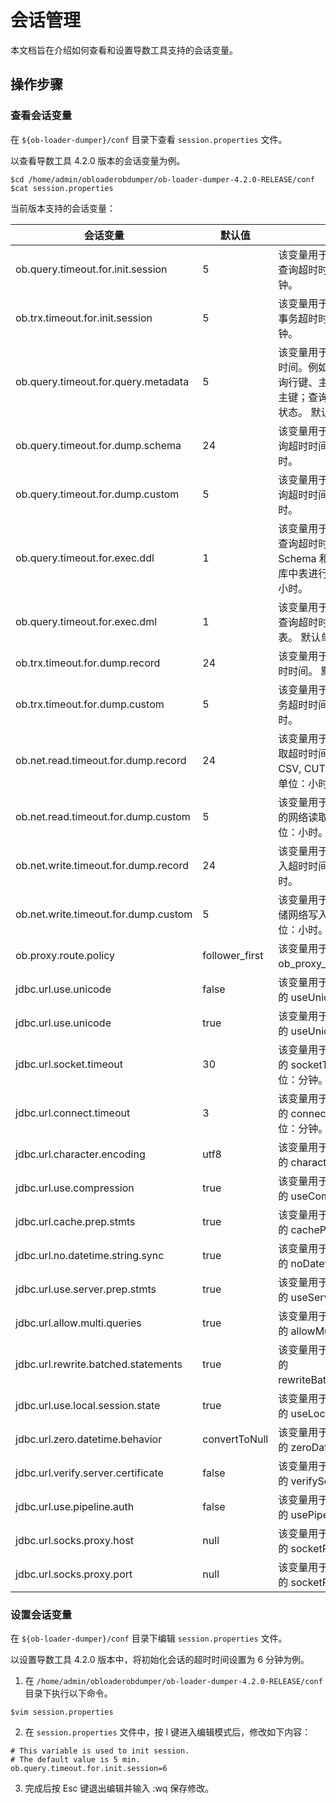 # 会话管理

本文档旨在介绍如何查看和设置导数工具支持的会话变量。


## 操作步骤

### 查看会话变量

在 `${ob-loader-dumper}/conf` 目录下查看 `session.properties` 文件。

以查看导数工具 4.2.0 版本的会话变量为例。

```shell
$cd /home/admin/obloaderobdumper/ob-loader-dumper-4.2.0-RELEASE/conf
$cat session.properties
```

当前版本支持的会话变量：

|         会话变量    |  默认值   |  说明 |
|-----------------|---------|---------|
| ob.query.timeout.for.init.session   | 5 | 该变量用于设置初始化会话的查询超时时间。默认单位：分钟。         |
| ob.trx.timeout.for.init.session       | 5 | 该变量用于设置初始化会话的事务超时时间。默认单位：分钟。 |
| ob.query.timeout.for.query.metadata | 5 | 该变量用于查询元数据的超时时间。例如：查询数据库；查询行键、主键、宏范围；查询主键；查询唯一键；查询加载状态。 默认单位：分钟。       |
| ob.query.timeout.for.dump.schema | 24 | 该变量用于导出 Schema 的查询超时时间。默认单位：小时。       |
| ob.query.timeout.for.dump.custom | 5 | 该变量用于自定义导出时的查询超时时间。 默认单位：小时。       |
|ob.query.timeout.for.exec.ddl | 1 | 该变量用于执行 DDL 语句的查询超时时间。例如：导入 Schema 和导入数据前对目标库中表进行截断。 默认单位：小时。       |
| ob.query.timeout.for.exec.dml | 1 | 该变量用于执行 DML 语句的查询超时时间。例如：删除表。 默认单位：小时。       |
| ob.trx.timeout.for.dump.record | 24 | 该变量用于导出记录的事务超时时间。 默认单位：小时。       |
| ob.trx.timeout.for.dump.custom | 5 | 该变量用于自定义导出时的事务超时时间。 默认单位：小时。       |
| ob.net.read.timeout.for.dump.record| 24 | 该变量用于导出记录的网络读取超时时间。该记录支持 CSV, CUT, SQL 格式。默认单位：小时。       |
|ob.net.read.timeout.for.dump.custom | 5 | 该变量用于使用自定义导出时的网络读取超时时间。 默认单位：小时。       |
|ob.net.write.timeout.for.dump.record | 24 | 该变量用于导出记录的网络写入超时时间。 默认单位：小时。       |
|ob.net.write.timeout.for.dump.custom  | 5 | 该变量用于自定义导出时的转储网络写入超时时间。 默认单位：小时。       |
| ob.proxy.route.policy | follower_first | 该变量用于设置会话变量 ob_proxy_route_policy。 |
| jdbc.url.use.unicode | false | 该变量用于设置 jdbc url 选项的 useUnicode。       |
| jdbc.url.use.unicode | true | 该变量用于设置 jdbc url 选项的 useUnicode。     |
|jdbc.url.socket.timeout | 30 | 该变量用于设置 jdbc url 选项的 socketTimeout。 默认单位：分钟。       |
|  jdbc.url.connect.timeout| 3 | 该变量用于设置 jdbc url 选项的 connectTimeout。 默认单位：分钟。       |
| jdbc.url.character.encoding | utf8 | 该变量用于设置 jdbc url 选项的 characterEncoding。       |
|jdbc.url.use.compression  | true | 该变量用于设置 jdbc url 选项的 useCompression。      |
|jdbc.url.cache.prep.stmts|true|该变量用于设置 jdbc url 选项的 cachePrepStmts。|
|jdbc.url.no.datetime.string.sync|true|该变量用于设置 jdbc url 选项的 noDatetimeStringSync。|
|jdbc.url.use.server.prep.stmts|true|该变量用于设置 jdbc url 选项的 useServerPrepStmts。|
|jdbc.url.allow.multi.queries|true|该变量用于设置 jdbc url 选项的 allowMultiQueries。|
|jdbc.url.rewrite.batched.statements|true|该变量用于设置 jdbc url 选项的 rewriteBatchedStatements。|
|jdbc.url.use.local.session.state|true|该变量用于设置 jdbc url 选项的 useLocalSessionState。|
|jdbc.url.zero.datetime.behavior|convertToNull|该变量用于设置 jdbc url 选项的 zeroDateTimeBehavior。|
|jdbc.url.verify.server.certificate|false|该变量用于设置 jdbc url 选项的 verifyServerCertificate。|
|jdbc.url.use.pipeline.auth|false|该变量用于设置 jdbc url 选项的 usePipelineAuth。|
|jdbc.url.socks.proxy.host|null|该变量用于设置 jdbc url 选项的 socketProxyHost。|
|jdbc.url.socks.proxy.port|null|该变量用于设置 jdbc url 选项的 socketProxyPort。|

### 设置会话变量

在 `${ob-loader-dumper}/conf` 目录下编辑 `session.properties` 文件。

以设置导数工具 4.2.0 版本中，将初始化会话的超时时间设置为 6 分钟为例。

1. 在 `/home/admin/obloaderobdumper/ob-loader-dumper-4.2.0-RELEASE/conf` 目录下执行以下命令。

```shell
$vim session.properties
```
2. 在 `session.properties` 文件中，按 I 键进入编辑模式后，修改如下内容：

```shell
# This variable is used to init session.
# The default value is 5 min.
ob.query.timeout.for.init.session=6
```
3. 完成后按 Esc 键退出编辑并输入 :wq 保存修改。